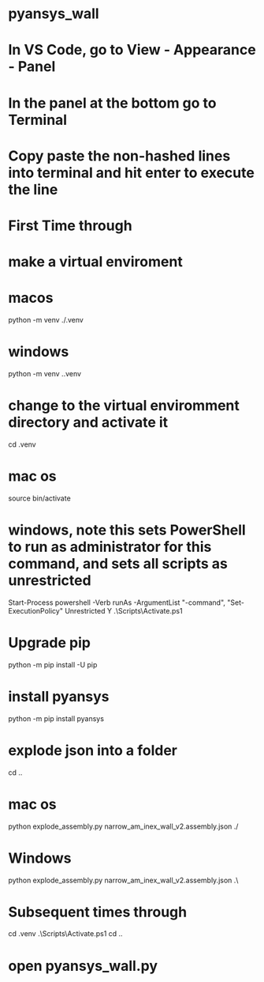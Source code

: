 # pyansys_wall

# In VS Code, go to View - Appearance - Panel
# In the panel at the bottom go to Terminal
# Copy paste the non-hashed lines into terminal and hit enter to execute the line

# First Time through
# make a virtual enviroment
# macos
python -m venv ./.venv
# windows
python -m venv .\.venv

# change to the virtual enviromment directory and activate it
cd .venv
# mac os
source bin/activate
# windows, note this sets PowerShell to run as administrator for this command, and sets all scripts as unrestricted
Start-Process powershell -Verb runAs -ArgumentList "-command", "Set-ExecutionPolicy"
Unrestricted
Y
.\Scripts\Activate.ps1

# Upgrade pip
python -m pip install -U pip

# install pyansys
python -m pip install pyansys

# explode json into a folder
cd ..
# mac os
python explode_assembly.py narrow_am_inex_wall_v2.assembly.json ./
# Windows
python explode_assembly.py narrow_am_inex_wall_v2.assembly.json .\


# Subsequent times through
cd .venv
.\Scripts\Activate.ps1
cd ..
# open pyansys_wall.py
# 
